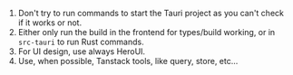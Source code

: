 1. Don't try to run commands to start the Tauri project as you can't check if it works or not.
2. Either only run the build in the frontend for types/build working, or in `src-tauri` to run Rust commands.
3. For UI design, use always HeroUI.
4. Use, when possible, Tanstack tools, like query, store, etc...
